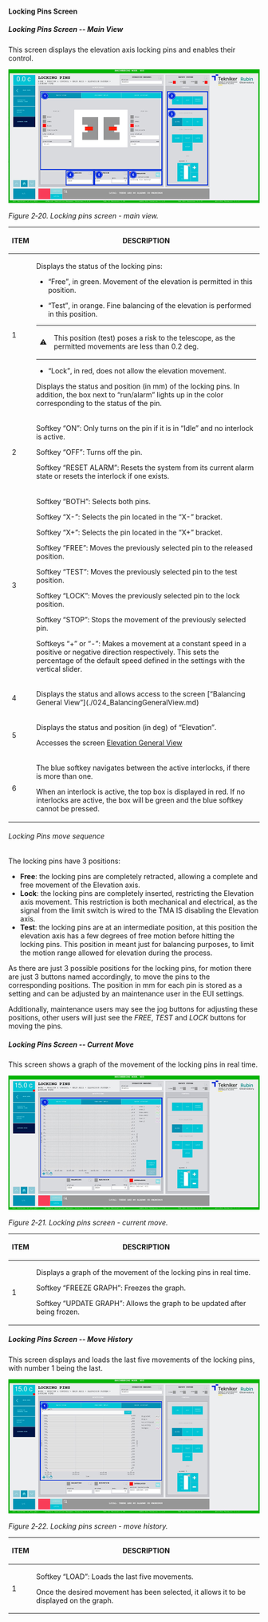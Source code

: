 #### Locking Pins Screen

##### Locking Pins Screen -- Main View

This screen displays the elevation axis locking pins and enables their control.

![Locking pins screen - main view](../Resources/media/image27.png)

*Figure 2‑20. Locking pins screen - main view.*

<table class="table">
<thead>
<tr class="header">
<th><p>ITEM</p></th>
<th><p>DESCRIPTION</p></th>
</tr>
</thead>
<tbody>
<tr class="odd">
<td><p>1</p></td>
<td><p>Displays the status of the locking pins:</p>
<ul>
<li><p>“Free”, in green. Movement of the elevation is permitted in this position.</p></li>
<li><p>“Test”, in orange. Fine balancing of the elevation is performed in this position.</p></li>
</ul>
<table class="table">
<tbody>
<tr class="odd">
<td>⚠️</td>
<td><p>This position (test) poses a risk to the telescope, as the permitted movements are less than 0.2 deg.</p></td>
</tr>
</tbody>
</table>
<ul>
<li><p>“Lock”, in red, does not allow the elevation movement.</p></li>
</ul>
<p>Displays the status and position (in mm) of the locking pins. In addition, the box next to “run/alarm”
lights up in the color corresponding to the status of the pin.</p></td>
</tr>
<tr class="even">
<td><p>2</p></td>
<td><p>Softkey “ON”: Only turns on the pin if it is in “Idle” and no interlock is active.</p>
<p>Softkey “OFF”: Turns off the pin.</p>
<p>Softkey “RESET ALARM”: Resets the system from its current alarm state or resets the
interlock if one exists.</p></td>
</tr>
<tr class="odd">
<td><p>3</p></td>
<td><p>Softkey “BOTH”: Selects both pins.</p>
<p>Softkey “X-”: Selects the pin located in the “X-” bracket.</p>
<p>Softkey “X+”: Selects the pin located in the “X+” bracket.</p>
<p>Softkey “FREE”: Moves the previously selected pin to the released position.</p>
<p>Softkey “TEST”: Moves the previously selected pin to the test position.</p>
<p>Softkey “LOCK”: Moves the previously selected pin to the lock position.</p>
<p>Softkey “STOP”: Stops the movement of the previously selected pin.</p>
<p>Softkeys “+” or “-”: Makes a movement at a constant speed in a positive or negative direction
respectively. This sets the percentage of the default speed defined in the settings with the
vertical slider.</p></td>
</tr>
<tr class="even">
<td><p>4</p></td>
<td><p>Displays the status and allows access to the screen [“Balancing General View”](./024_BalancingGeneralView.md)</p></td>
</tr>
<tr class="odd">
<td><p>5</p></td>
<td><p>Displays the status and position (in deg) of “Elevation”.</p>
<p>Accesses the screen <a href="./002_ElevationGeneralView.html">Elevation General View</a></p></td>
</tr>
<tr class="even">
<td><p>6</p></td>
<td><p>The blue softkey navigates between the active interlocks, if there is more than one.</p>
<p>When an interlock is active, the top box is displayed in red. If no interlocks are active, the
box will be green and the blue softkey cannot be pressed.</p></td>
</tr>
</tbody>
</table>

###### Locking Pins move sequence

The locking pins have 3 positions:

- **Free**: the locking pins are completely retracted, allowing a complete and free movement of the Elevation axis.
- **Lock**: the locking pins are completely inserted, restricting the Elevation axis movement. This restriction is both
  mechanical and electrical, as the signal from the limit switch is wired to the TMA IS disabling the Elevation axis.
- **Test**: the locking pins are at an intermediate position, at this position the elevation axis has a few degrees
  of free motion before hitting the locking pins. This position in meant just for balancing purposes, to limit the
  motion range allowed for elevation during the process.

As there are just 3 possible positions for the locking pins, for motion there are just 3 buttons named accordingly, to
move the pins to the corresponding positions. The position in mm for each pin is stored as a setting and can be adjusted
by an maintenance user in the EUI settings.

Additionally, maintenance users may see the jog buttons for adjusting these positions, other users will just see the
*FREE*, *TEST* and *LOCK* buttons for moving the pins.

##### Locking Pins Screen -- Current Move

This screen shows a graph of the movement of the locking pins in real time.

![Locking pins screen - current move](../Resources/media/image28.png)

*Figure 2‑21. Locking pins screen - current move.*

<table class="table">
<thead>
<tr class="header">
<th><p>ITEM</p></th>
<th><p>DESCRIPTION</p></th>
</tr>
</thead>
<tbody>
<tr class="odd">
<td><p>1</p></td>
<td><p>Displays a graph of the movement of the locking pins in real time.</p>
<p>Softkey “FREEZE GRAPH”: Freezes the graph.</p>
<p>Softkey “UPDATE GRAPH”: Allows the graph to be updated after being frozen.</p></td>
</tr>
</tbody>
</table>

##### Locking Pins Screen -- Move History

This screen displays and loads the last five movements of the locking pins, with number 1 being the last.

![Locking pins screen - move history](../Resources/media/image29.png)

*Figure 2‑22. Locking pins screen - move history.*

<table class="table">
<thead>
<tr class="header">
<th><p>ITEM</p></th>
<th><p>DESCRIPTION</p></th>
</tr>
</thead>
<tbody>
<tr class="odd">
<td><p>1</p></td>
<td><p>Softkey “LOAD”: Loads the last five movements.</p>
<p>Once the desired movement has been selected, it allows it to be displayed on the graph.</p></td>
</tr>
</tbody>
</table>
